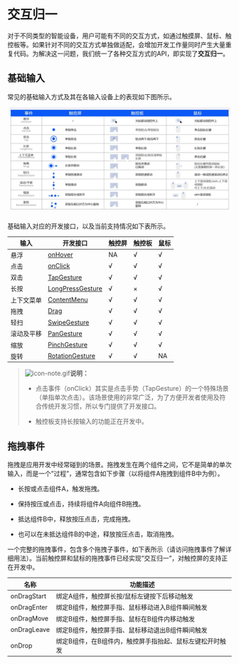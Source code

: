 # 交互归一


对于不同类型的智能设备，用户可能有不同的交互方式，如通过触摸屏、鼠标、触控板等。如果针对不同的交互方式单独做适配，会增加开发工作量同时产生大量重复代码。为解决这一问题，我们统一了各种交互方式的API，即实现了**交互归一**。


## 基础输入

常见的基础输入方式及其在各输入设备上的表现如下图所示。

![basic_guester](figures/basic_guester.jpg)

基础输入对应的开发接口，以及当前支持情况如下表所示。

  | 输入 | 开发接口 | 触控屏 | 触控板 |  鼠标
| -------- | -------- | -------- | -------- | -------- |
| 悬浮 | [onHover](../../reference/arkui-ts/ts-universal-attributes-hover-effect.md) | NA | √ | √ |
| 点击 | [onClick](../../reference/arkui-ts/ts-universal-events-click.md) | √ | √ | √ | 
| 双击 | [TapGesture](../../reference/arkui-ts/ts-basic-gestures-tapgesture.md) | √ | √ | √ | 
| 长按 | [LongPressGesture](../../reference/arkui-ts/ts-basic-gestures-longpressgesture.md) | √ | × | √ | 
| 上下文菜单 | [ContentMenu](../../reference/arkui-ts/ts-universal-attributes-menu.md) | √ | √ | √ | 
| 拖拽 | [Drag](../../reference/arkui-ts/ts-universal-attributes-drag-drop.md) | √ | √ | √ |
| 轻扫 | [SwipeGesture](../../reference/arkui-ts/ts-basic-gestures-swipegesture.md) | √ | √ | √ | 
| 滚动及平移 | [PanGesture](../../reference/arkui-ts/ts-basic-gestures-pangesture.md) | √ | √ | √ | 
| 缩放 | [PinchGesture](../../reference/arkui-ts/ts-basic-gestures-pinchgesture.md) | √ | √ | √ | 
| 旋转 | [RotationGesture](../../reference/arkui-ts/ts-basic-gestures-rotationgesture.md) | √ | √ | NA | 

> ![icon-note.gif](public_sys-resources/icon-note.gif)**说明：**
> - 点击事件（onClick）其实是点击手势（TapGesture）的一个特殊场景（单指单次点击）。该场景使用的非常广泛，为了方便开发者使用及符合传统开发习惯，所以专门提供了开发接口。
> 
> - 触控板支持长按输入的功能正在开发中。


## 拖拽事件

拖拽是应用开发中经常碰到的场景。拖拽发生在两个组件之间，它不是简单的单次输入，而是一个”过程”，通常包含如下步骤（以将组件A拖拽到组件B中为例）。

- 长按或点击组件A，触发拖拽。

- 保持按压或点击，持续将组件A向组件B拖拽。

- 抵达组件B中，释放按压点击，完成拖拽。

- 也可以在未抵达组件B的中途，释放按压点击，取消拖拽。

一个完整的拖拽事件，包含多个拖拽子事件，如下表所示（请访问拖拽事件了解详细用法）。当前触控屏和鼠标的拖拽事件已经实现”交互归一”，对触控屏的支持正在开发中。

  | 名称 | 功能描述 | 
| -------- | -------- |
| onDragStart | 绑定A组件，触控屏长按/鼠标左键按下后移动触发 | 
| onDragEnter | 绑定B组件，触控屏手指、鼠标移动进入B组件瞬间触发 | 
| onDragMove | 绑定B组件，触控屏手指、鼠标在B组件内移动触发 | 
| onDragLeave | 绑定B组件，触控屏手指、鼠标移动退出B组件瞬间触发 | 
| onDrop | 绑定B组件，在B组件内，触控屏手指抬起、鼠标左键松开时触发 | 